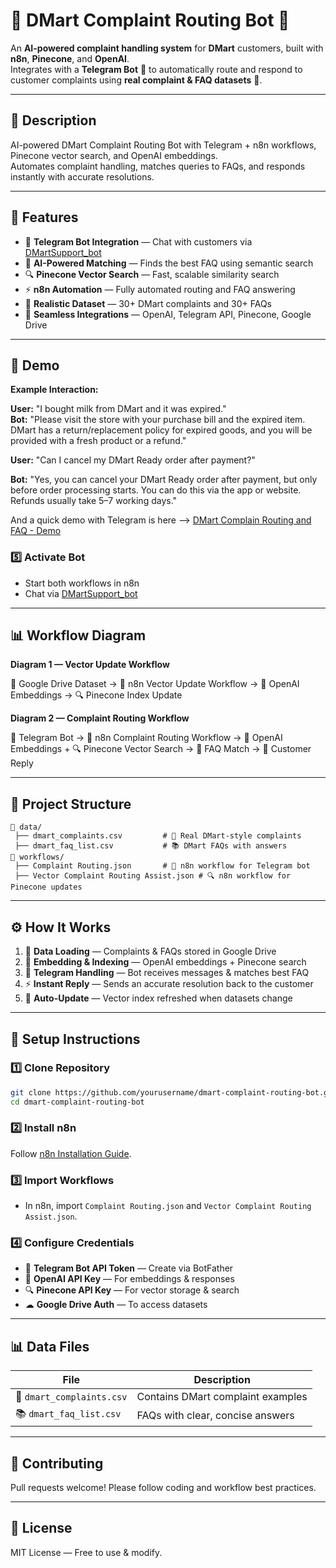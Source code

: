 # 🛒 DMart Complaint Routing Bot 🤖

An **AI-powered complaint handling system** for **DMart** customers, built with **n8n**, **Pinecone**, and **OpenAI**.  
Integrates with a **Telegram Bot** 📱 to automatically route and respond to customer complaints using **real complaint & FAQ datasets** 📂.

---

## 📌 Description
AI-powered DMart Complaint Routing Bot with Telegram + n8n workflows, Pinecone vector search, and OpenAI embeddings.  
Automates complaint handling, matches queries to FAQs, and responds instantly with accurate resolutions.

---

## 🚀 Features

- 📱 **Telegram Bot Integration** — Chat with customers via [DMartSupport_bot](https://t.me/DMartSupport_bot)  
- 🧠 **AI-Powered Matching** — Finds the best FAQ using semantic search  
- 🔍 **Pinecone Vector Search** — Fast, scalable similarity search  
- ⚡ **n8n Automation** — Fully automated routing and FAQ answering  
- 📂 **Realistic Dataset** — 30+ DMart complaints and 30+ FAQs  
- 🔗 **Seamless Integrations** — OpenAI, Telegram API, Pinecone, Google Drive  

---

## 🎥 Demo

**Example Interaction:**  

**User:** "I bought milk from DMart and it was expired."  
**Bot:** "Please visit the store with your purchase bill and the expired item. DMart has a return/replacement policy for expired goods, and you will be provided with a fresh product or a refund."  

**User:** "Can I cancel my DMart Ready order after payment?"

**Bot:** "Yes, you can cancel your DMart Ready order after payment, but only before order processing starts. You can do this via the app or website. Refunds usually take 5–7 working days."

And a quick demo with Telegram is here --> [DMart Complain Routing and FAQ - Demo](https://youtu.be/x25LfEAKcjM)

### 5️⃣ Activate Bot  
- Start both workflows in n8n  
- Chat via [DMartSupport_bot](https://web.telegram.org/k/#@DMartSupport_bot)
---

## 📊 Workflow Diagram

**Diagram 1 — Vector Update Workflow**

📂 Google Drive Dataset → 🤖 n8n Vector Update Workflow → 🧠 OpenAI Embeddings → 🔍 Pinecone Index Update

**Diagram 2 — Complaint Routing Workflow**

🛒 Telegram Bot → 🤖 n8n Complaint Routing Workflow → 🧠 OpenAI Embeddings + 🔍 Pinecone Vector Search → 📜 FAQ Match → 💬 Customer Reply

---

## 📂 Project Structure

```
📁 data/
 ├── dmart_complaints.csv         # 📝 Real DMart-style complaints  
 ├── dmart_faq_list.csv           # 📚 DMart FAQs with answers  
📁 workflows/
 ├── Complaint Routing.json       # 🤖 n8n workflow for Telegram bot  
 ├── Vector Complaint Routing Assist.json # 🔍 n8n workflow for Pinecone updates  
```

---

## ⚙️ How It Works

1. 📂 **Data Loading** — Complaints & FAQs stored in Google Drive  
2. 🧠 **Embedding & Indexing** — OpenAI embeddings + Pinecone search  
3. 📱 **Telegram Handling** — Bot receives messages & matches best FAQ  
4. ⚡ **Instant Reply** — Sends an accurate resolution back to the customer  
5. 🔄 **Auto-Update** — Vector index refreshed when datasets change  

---

## 🔧 Setup Instructions

### 1️⃣ Clone Repository
```bash
git clone https://github.com/yourusername/dmart-complaint-routing-bot.git
cd dmart-complaint-routing-bot
```

### 2️⃣ Install n8n  
Follow [n8n Installation Guide](https://docs.n8n.io/getting-started/installation/).

### 3️⃣ Import Workflows  
- In n8n, import `Complaint Routing.json` and `Vector Complaint Routing Assist.json`.

### 4️⃣ Configure Credentials  
- 🤖 **Telegram Bot API Token** — Create via BotFather  
- 🧠 **OpenAI API Key** — For embeddings & responses  
- 🔍 **Pinecone API Key** — For vector storage & search  
- ☁ **Google Drive Auth** — To access datasets  

---

## 📊 Data Files

| File | Description |
|------|-------------|
| 📝 `dmart_complaints.csv` | Contains DMart complaint examples |
| 📚 `dmart_faq_list.csv` | FAQs with clear, concise answers |

---

## 🤝 Contributing  
Pull requests welcome! Please follow coding and workflow best practices.

---

## 📜 License  
MIT License — Free to use & modify.

